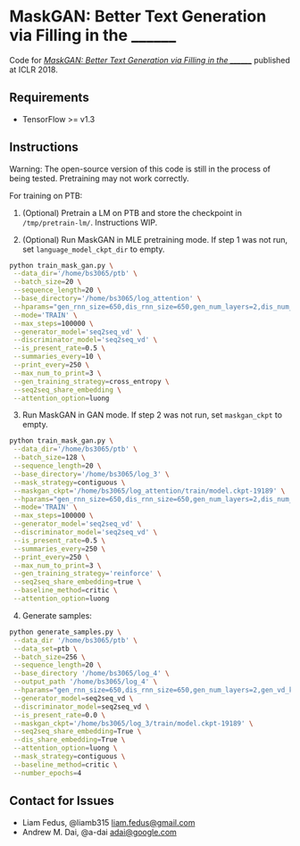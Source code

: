 # MaskGAN: Better Text Generation via Filling in the ______

Code for [*MaskGAN: Better Text Generation via Filling in the
______*](https://arxiv.org/abs/1801.07736) published at ICLR 2018.

## Requirements

*   TensorFlow >= v1.3

## Instructions

Warning: The open-source version of this code is still in the process of being
tested. Pretraining may not work correctly.

For training on PTB:

1. (Optional) Pretrain a LM on PTB and store the checkpoint in `/tmp/pretrain-lm/`.
Instructions WIP.

2. (Optional) Run MaskGAN in MLE pretraining mode. If step 1 was not run, set
`language_model_ckpt_dir` to empty.

```bash
python train_mask_gan.py \
 --data_dir='/home/bs3065/ptb' \
 --batch_size=20 \
 --sequence_length=20 \
 --base_directory='/home/bs3065/log_attention' \
 --hparams="gen_rnn_size=650,dis_rnn_size=650,gen_num_layers=2,dis_num_layers=2,gen_learning_rate=0.00074876,dis_learning_rate=5e-4,baseline_decay=0.99,dis_train_iterations=1,gen_learning_rate_decay=0.95" \
 --mode='TRAIN' \
 --max_steps=100000 \
 --generator_model='seq2seq_vd' \
 --discriminator_model='seq2seq_vd' \
 --is_present_rate=0.5 \
 --summaries_every=10 \
 --print_every=250 \
 --max_num_to_print=3 \
 --gen_training_strategy=cross_entropy \
 --seq2seq_share_embedding \
 --attention_option=luong
```

3. Run MaskGAN in GAN mode. If step 2 was not run, set `maskgan_ckpt` to empty.

```bash
python train_mask_gan.py \
 --data_dir='/home/bs3065/ptb' \
 --batch_size=128 \
 --sequence_length=20 \
 --base_directory='/home/bs3065/log_3' \
 --mask_strategy=contiguous \
 --maskgan_ckpt='/home/bs3065/log_attention/train/model.ckpt-19189' \
 --hparams="gen_rnn_size=650,dis_rnn_size=650,gen_num_layers=2,dis_num_layers=2,gen_learning_rate=0.000038877,gen_learning_rate_decay=1.0,gen_full_learning_rate_steps=2000000,gen_vd_keep_prob=0.33971,rl_discount_rate=0.89072,dis_learning_rate=5e-4,baseline_decay=0.99,dis_train_iterations=2,dis_pretrain_learning_rate=0.005,critic_learning_rate=5.1761e-7,dis_vd_keep_prob=0.71940" \
 --mode='TRAIN' \
 --max_steps=100000 \
 --generator_model='seq2seq_vd' \
 --discriminator_model='seq2seq_vd' \
 --is_present_rate=0.5 \
 --summaries_every=250 \
 --print_every=250 \
 --max_num_to_print=3 \
 --gen_training_strategy='reinforce' \
 --seq2seq_share_embedding=true \
 --baseline_method=critic \
 --attention_option=luong
```

4. Generate samples:

```bash
python generate_samples.py \
 --data_dir '/home/bs3065/ptb' \
 --data_set=ptb \
 --batch_size=256 \
 --sequence_length=20 \
 --base_directory '/home/bs3065/log_4' \
 --output_path '/home/bs3065/log_4' \
 --hparams="gen_rnn_size=650,dis_rnn_size=650,gen_num_layers=2,gen_vd_keep_prob=0.33971" \
 --generator_model=seq2seq_vd \
 --discriminator_model=seq2seq_vd \
 --is_present_rate=0.0 \
 --maskgan_ckpt='/home/bs3065/log_3/train/model.ckpt-19189' \
 --seq2seq_share_embedding=True \
 --dis_share_embedding=True \
 --attention_option=luong \
 --mask_strategy=contiguous \
 --baseline_method=critic \
 --number_epochs=4
```

## Contact for Issues

*   Liam Fedus, @liamb315 <liam.fedus@gmail.com>
*   Andrew M. Dai, @a-dai <adai@google.com>

